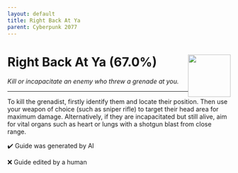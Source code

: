 ```yaml
---
layout: default
title: Right Back At Ya
parent: Cyberpunk 2077
---
```


# Right Back At Ya (67.0%) <img style="float: right;" src="https://cdn.cloudflare.steamstatic.com/steamcommunity/public/images/apps/1091500/33a8a122a08532ec727598142e6b5689ae7eed8b.jpg" width="96" height="96">

_Kill or incapacitate an enemy who threw a grenade at you._

***

To kill the grenadist, firstly identify them and locate their position. Then use your weapon of choice (such as sniper rifle) to target their head area for maximum damage. Alternatively, if they are incapacitated but still alive, aim for vital organs such as heart or lungs with a shotgun blast from close range.


:heavy_check_mark: Guide was generated by AI

:x: Guide edited by a human